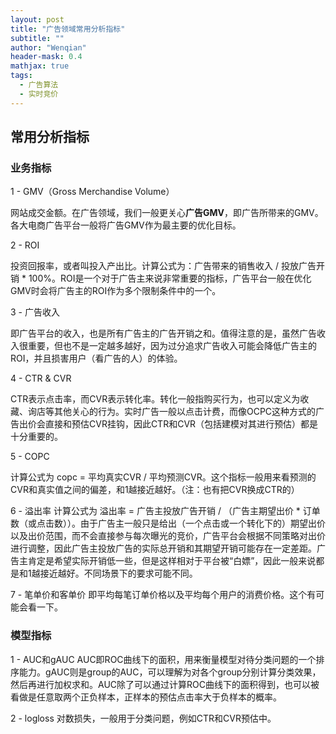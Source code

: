 ```yaml
---
layout: post
title: "广告领域常用分析指标"
subtitle: ""
author: "Wenqian"
header-mask: 0.4
mathjax: true
tags:
  - 广告算法
  - 实时竞价
---
```


## 常用分析指标
### 业务指标
1 - GMV（Gross Merchandise Volume）

网站成交金额。在广告领域，我们一般更关心**广告GMV**，即广告所带来的GMV。各大电商广告平台一般将广告GMV作为最主要的优化目标。

2 - ROI

投资回报率，或者叫投入产出比。计算公式为：广告带来的销售收入 / 投放广告开销 * 100%。ROI是一个对于广告主来说非常重要的指标，广告平台一般在优化GMV时会将广告主的ROI作为多个限制条件中的一个。

3 - 广告收入

即广告平台的收入，也是所有广告主的广告开销之和。值得注意的是，虽然广告收入很重要，但也不是一定越多越好，因为过分追求广告收入可能会降低广告主的ROI，并且损害用户（看广告的人）的体验。

4 - CTR & CVR

CTR表示点击率，而CVR表示转化率。转化一般指购买行为，也可以定义为收藏、询店等其他关心的行为。实时广告一般以点击计费，而像OCPC这种方式的广告出价会直接和预估CVR挂钩，因此CTR和CVR（包括建模对其进行预估）都是十分重要的。

5 - COPC

计算公式为 copc = 平均真实CVR / 平均预测CVR。这个指标一般用来看预测的CVR和真实值之间的偏差，和1越接近越好。（注：也有把CVR换成CTR的）

6 - 溢出率
计算公式为 溢出率 = 广告主投放广告开销 / （广告主期望出价 * 订单数（或点击数））。由于广告主一般只是给出（一个点击或一个转化下的）期望出价以及出价范围，而不会直接参与每次曝光的竞价，广告平台会根据不同策略对出价进行调整，因此广告主投放广告的实际总开销和其期望开销可能存在一定差距。广告主肯定是希望实际开销低一些，但是这样相对于平台被“白嫖”，因此一般来说都是和1越接近越好。不同场景下的要求可能不同。

7 - 笔单价和客单价
即平均每笔订单价格以及平均每个用户的消费价格。这个有可能会看一下。


### 模型指标
1 - AUC和gAUC
AUC即ROC曲线下的面积，用来衡量模型对待分类问题的一个排序能力。gAUC则是group的AUC，可以理解为对各个group分别计算分类效果，然后再进行加权求和。AUC除了可以通过计算ROC曲线下的面积得到，也可以被看做是任意取两个正负样本，正样本的预估点击率大于负样本的概率。

2 - logloss
对数损失，一般用于分类问题，例如CTR和CVR预估中。
